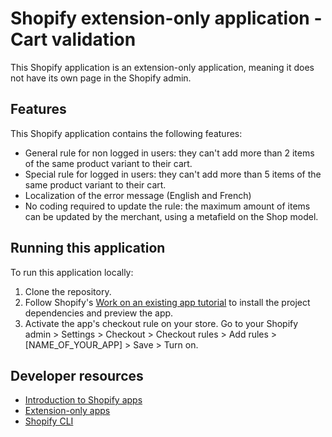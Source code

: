 # Shopify extension-only application - Cart validation

This Shopify application is an extension-only application, meaning it does not have its own page in the Shopify admin.

## Features

This Shopify application contains the following features:

- General rule for non logged in users: they can't add more than 2 items of the same product variant to their cart.
- Special rule for logged in users: they can't add more than 5 items of the same product variant to their cart.
- Localization of the error message (English and French)
- No coding required to update the rule: the maximum amount of items can be updated by the merchant, using a metafield on the Shop model.

## Running this application

To run this application locally:

1. Clone the repository.
1. Follow Shopify's [Work on an existing app tutorial](https://shopify.dev/docs/apps/tools/cli/existing) to install the project dependencies and preview the app.
1. Activate the app's checkout rule on your store. Go to your Shopify admin > Settings > Checkout > Checkout rules > Add rules > [NAME_OF_YOUR_APP] > Save > Turn on.

## Developer resources

- [Introduction to Shopify apps](https://shopify.dev/docs/apps/getting-started)
- [Extension-only apps](https://shopify.dev/docs/apps/app-extensions/extension-only-apps)
- [Shopify CLI](https://shopify.dev/docs/apps/tools/cli)
